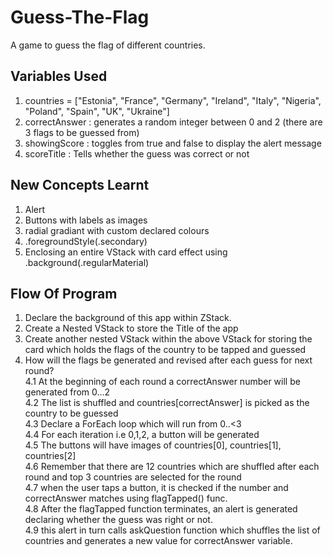 # Guess-The-Flag
A game to guess the flag of different countries.

## Variables Used
1. countries = ["Estonia", "France", "Germany", "Ireland", "Italy", "Nigeria", "Poland", "Spain", "UK", "Ukraine"]
2. correctAnswer : generates a random integer between 0 and 2 (there are 3 flags to be guessed from)
3. showingScore : toggles from true and false to display the alert message
4. scoreTitle : Tells whether the guess was correct or not

## New Concepts Learnt
1. Alert
2. Buttons with labels as images
3. radial gradiant with custom declared colours
4. .foregroundStyle(.secondary)
5. Enclosing an entire VStack with card effect using .background(.regularMaterial)

## Flow Of Program
1. Declare the background of this app within ZStack. 
2. Create a Nested VStack to store the Title of the app
3. Create another nested VStack within the above VStack for storing the card which holds the flags of the country to be tapped and guessed
4. How will the flags be generated and revised after each guess for next round? <br/>
   4.1  At the beginning of each round a correctAnswer number will be generated from 0...2 <br/>
   4.2  The list is shuffled and countries[correctAnswer] is picked as the country to be guessed <br/>
   4.3  Declare a ForEach loop which will run from  0..<3 <br/>
   4.4  For each iteration i.e 0,1,2, a button will be generated <br/>
   4.5  The buttons will have images of countries[0], countries[1], countries[2] <br/>
   4.6  Remember that there are 12 countries which are shuffled after each round and top 3 countries are selected for the round <br/>
   4.7  when the user taps a button, it is checked if the number and correctAnswer matches using flagTapped() func. <br/>
   4.8  After the flagTapped function terminates, an alert is generated declaring whether the guess was right or not. <br/>
   4.9  this alert in turn calls askQuestion function which shuffles the list of countries and generates a new value for correctAnswer variable. <br/>
